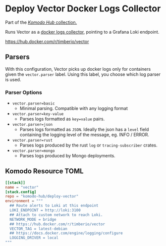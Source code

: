 # Deploy Vector Docker Logs Collector

Part of the [*Komodo Hub* collection.](https://github.com/komodo-hub/komodo-hub)

Runs Vector as a [docker logs collector](https://vector.dev/docs/reference/configuration/sources/docker_logs/), pointing to a Grafana Loki endpoint.

https://hub.docker.com/r/timberio/vector

## Parsers

With this configuration, Vector picks up docker logs only for containers given the `vector.parser` label. Using this label, you choose which log parser is used.

### Parser Options

- `vector.parser=basic`
  - Minimal parsing. Compatible with any logging format
- `vector.parser=key-value`
  - Parses logs formatted as `key=value` pairs.
- `vector.parser=json`
  - Parses logs formatted as `JSON`. Ideally the json has a `level`
		field containing the logging level of the message, eg. INFO / ERROR.
- `vector.parser=rust`
	- Parses logs produced by the rust `log` or `tracing-subscriber` crates.
- `vector.parser=mongo`
  - Parses logs produced by Mongo deployments.

## Komodo Resource TOML

```toml
[[stack]]
name = "vector"
[stack.config]
repo = "komodo-hub/deploy-vector"
environment = """
  ## Route alerts to Loki at this endpoint
  LOKI_ENDPOINT = http://loki:3100
  ## Attach to custom network to reach Loki.
  NETWORK_MODE = bridge
  ## https://hub.docker.com/r/timberio/vector
  VECTOR_TAG = latest-debian
  ## https://docs.docker.com/engine/logging/configure
  LOGGING_DRIVER = local
"""
```
